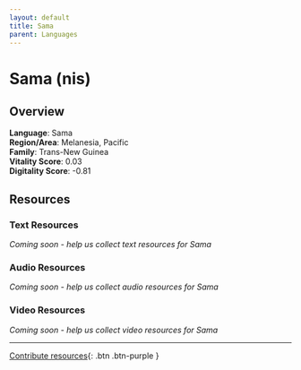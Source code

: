 ```yaml
---
layout: default
title: Sama
parent: Languages
---
```


# Sama (nis)

## Overview

**Language**: Sama  
**Region/Area**: Melanesia, Pacific  
**Family**: Trans-New Guinea  
**Vitality Score**: 0.03  
**Digitality Score**: -0.81  

## Resources

### Text Resources
*Coming soon - help us collect text resources for Sama*

### Audio Resources
*Coming soon - help us collect audio resources for Sama*

### Video Resources
*Coming soon - help us collect video resources for Sama*

---

[Contribute resources](https://fairtrain.github.io/){: .btn .btn-purple }
